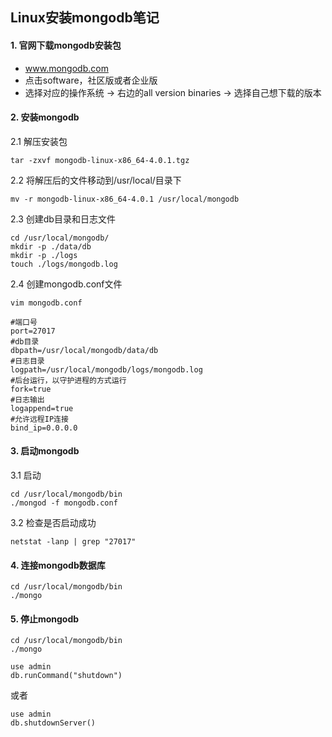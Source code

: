 ## Linux安装mongodb笔记

#### 1. 官网下载mongodb安装包

- www.mongodb.com
- 点击software，社区版或者企业版
- 选择对应的操作系统 -> 右边的all version binaries -> 选择自己想下载的版本



#### 2. 安装mongodb

2.1 解压安装包

```
tar -zxvf mongodb-linux-x86_64-4.0.1.tgz
```



2.2 将解压后的文件移动到/usr/local/目录下

```
mv -r mongodb-linux-x86_64-4.0.1 /usr/local/mongodb
```



2.3 创建db目录和日志文件

```
cd /usr/local/mongodb/
mkdir -p ./data/db
mkdir -p ./logs
touch ./logs/mongodb.log
```



2.4 创建mongodb.conf文件

```
vim mongodb.conf
```

```
#端口号
port=27017
#db目录
dbpath=/usr/local/mongodb/data/db
#日志目录
logpath=/usr/local/mongodb/logs/mongodb.log
#后台运行，以守护进程的方式运行
fork=true
#日志输出
logappend=true
#允许远程IP连接
bind_ip=0.0.0.0
```



#### 3. 启动mongodb

3.1 启动

```
cd /usr/local/mongodb/bin
./mongod -f mongodb.conf
```



3.2 检查是否启动成功

```
netstat -lanp | grep "27017"
```



#### 4. 连接mongodb数据库

```
cd /usr/local/mongodb/bin
./mongo
```



#### 5. 停止mongodb

```
cd /usr/local/mongodb/bin
./mongo
```

```
use admin
db.runCommand("shutdown")
```

或者

```
use admin
db.shutdownServer()
```

